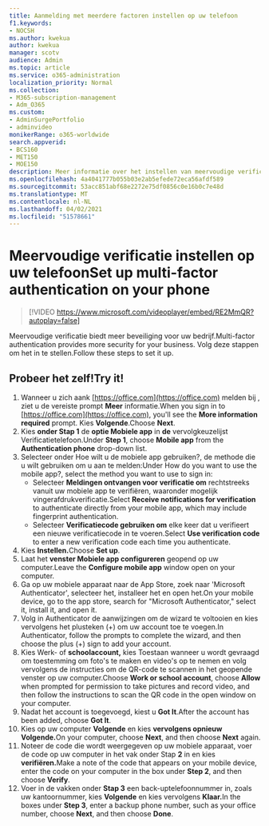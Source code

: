 ```yaml
---
title: Aanmelding met meerdere factoren instellen op uw telefoon
f1.keywords:
- NOCSH
ms.author: kwekua
author: kwekua
manager: scotv
audience: Admin
ms.topic: article
ms.service: o365-administration
localization_priority: Normal
ms.collection:
- M365-subscription-management
- Adm_O365
ms.custom:
- AdminSurgePortfolio
- adminvideo
monikerRange: o365-worldwide
search.appverid:
- BCS160
- MET150
- MOE150
description: Meer informatie over het instellen van meervoudige verificatie op uw telefoon.
ms.openlocfilehash: 4a4041777b055b03e2ab5efede72eca56afdf589
ms.sourcegitcommit: 53acc851abf68e2272e75df0856c0e16b0c7e48d
ms.translationtype: MT
ms.contentlocale: nl-NL
ms.lasthandoff: 04/02/2021
ms.locfileid: "51578661"
---
```

# <a name="set-up-multi-factor-authentication-on-your-phone"></a><span data-ttu-id="81d17-103">Meervoudige verificatie instellen op uw telefoon</span><span class="sxs-lookup"><span data-stu-id="81d17-103">Set up multi-factor authentication on your phone</span></span>

> [!VIDEO https://www.microsoft.com/videoplayer/embed/RE2MmQR?autoplay=false]

<span data-ttu-id="81d17-104">Meervoudige verificatie biedt meer beveiliging voor uw bedrijf.</span><span class="sxs-lookup"><span data-stu-id="81d17-104">Multi-factor authentication provides more security for your business.</span></span> <span data-ttu-id="81d17-105">Volg deze stappen om het in te stellen.</span><span class="sxs-lookup"><span data-stu-id="81d17-105">Follow these steps to set it up.</span></span>

## <a name="try-it"></a><span data-ttu-id="81d17-106">Probeer het zelf!</span><span class="sxs-lookup"><span data-stu-id="81d17-106">Try it!</span></span>

1. <span data-ttu-id="81d17-107">Wanneer u zich aank [https://office.com](https://office.com) melden bij , ziet u de vereiste prompt **Meer** informatie.</span><span class="sxs-lookup"><span data-stu-id="81d17-107">When you sign in to [https://office.com](https://office.com), you'll see the **More information required** prompt.</span></span> <span data-ttu-id="81d17-108">Kies **Volgende**.</span><span class="sxs-lookup"><span data-stu-id="81d17-108">Choose **Next**.</span></span>
1. <span data-ttu-id="81d17-109">Kies **onder Stap 1** de **optie Mobiele app** in **de** vervolgkeuzelijst Verificatietelefoon.</span><span class="sxs-lookup"><span data-stu-id="81d17-109">Under **Step 1**, choose **Mobile app** from the **Authentication phone** drop-down list.</span></span>
1. <span data-ttu-id="81d17-110">Selecteer onder Hoe wilt u de mobiele app gebruiken?, de methode die u wilt gebruiken om u aan te melden:</span><span class="sxs-lookup"><span data-stu-id="81d17-110">Under How do you want to use the mobile app?, select the method you want to use to sign in:</span></span>
    - <span data-ttu-id="81d17-111">Selecteer **Meldingen ontvangen voor verificatie om** rechtstreeks vanuit uw mobiele app te verifiëren, waaronder mogelijk vingerafdrukverificatie.</span><span class="sxs-lookup"><span data-stu-id="81d17-111">Select **Receive notifications for verification** to authenticate directly from your mobile app, which may include fingerprint authentication.</span></span>
    - <span data-ttu-id="81d17-112">Selecteer **Verificatiecode gebruiken om** elke keer dat u verifieert een nieuwe verificatiecode in te voeren.</span><span class="sxs-lookup"><span data-stu-id="81d17-112">Select **Use verification code** to enter a new verification code each time you authenticate.</span></span>
1. <span data-ttu-id="81d17-113">Kies **Instellen.**</span><span class="sxs-lookup"><span data-stu-id="81d17-113">Choose **Set up**.</span></span>
1. <span data-ttu-id="81d17-114">Laat het **venster Mobiele app configureren** geopend op uw computer.</span><span class="sxs-lookup"><span data-stu-id="81d17-114">Leave the **Configure mobile app** window open on your computer.</span></span>
1. <span data-ttu-id="81d17-115">Ga op uw mobiele apparaat naar de App Store, zoek naar 'Microsoft Authenticator', selecteer het, installeer het en open het.</span><span class="sxs-lookup"><span data-stu-id="81d17-115">On your mobile device, go to the app store, search for "Microsoft Authenticator," select it, install it, and open it.</span></span>
1. <span data-ttu-id="81d17-116">Volg in Authenticator de aanwijzingen om de wizard te voltooien en kies vervolgens het plusteken (+) om uw account toe te voegen.</span><span class="sxs-lookup"><span data-stu-id="81d17-116">In Authenticator, follow the prompts to complete the wizard, and then choose the plus (+) sign to add your account.</span></span>
1. <span data-ttu-id="81d17-117">Kies Werk- of  **schoolaccount,** kies Toestaan wanneer u wordt gevraagd om toestemming om foto's te maken en video's op te nemen en volg vervolgens de instructies om de QR-code te scannen in het geopende venster op uw computer.</span><span class="sxs-lookup"><span data-stu-id="81d17-117">Choose **Work or school account**, choose **Allow** when prompted for permission to take pictures and record video, and then follow the instructions to scan the QR code in the open window on your computer.</span></span>
1. <span data-ttu-id="81d17-118">Nadat het account is toegevoegd, kiest u **Got It**.</span><span class="sxs-lookup"><span data-stu-id="81d17-118">After the account has been added, choose **Got It**.</span></span>
1. <span data-ttu-id="81d17-119">Kies op uw computer **Volgende** en kies **vervolgens opnieuw Volgende.**</span><span class="sxs-lookup"><span data-stu-id="81d17-119">On your computer, choose **Next**, and then choose **Next** again.</span></span>
1. <span data-ttu-id="81d17-120">Noteer de code die wordt weergegeven op uw mobiele apparaat, voer de code op uw computer in het vak onder Stap **2** in en kies **verifiëren.**</span><span class="sxs-lookup"><span data-stu-id="81d17-120">Make a note of the code that appears on your mobile device, enter the code on your computer in the box under **Step 2**, and then choose **Verify**.</span></span>
1. <span data-ttu-id="81d17-121">Voer in de vakken onder **Stap 3** een back-uptelefoonnummer in, zoals uw kantoornummer, kies **Volgende** en kies vervolgens **Klaar.**</span><span class="sxs-lookup"><span data-stu-id="81d17-121">In the boxes under **Step 3**, enter a backup phone number, such as your office number, choose **Next**, and then choose **Done**.</span></span>